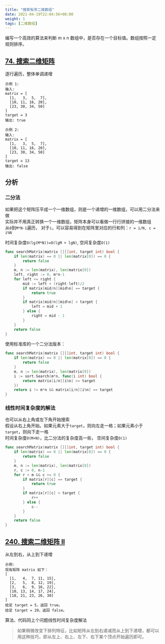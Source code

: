 ```yaml
---
title: "搜索有序二维数组"
date: 2021-04-19T22:04:56+08:00
weight: 1
tags: [二维数组]
---
```


编写一个高效的算法来判断 m x n 数组中，是否存在一个目标值。数组按照一定规则排序。
## [74. 搜索二维矩阵](https://leetcode-cn.com/problems/search-a-2d-matrix)
逐行遍历，整体单调递增
```
示例 1:
输入:
matrix = [
  [1,   3,  5,  7],
  [10, 11, 16, 20],
  [23, 30, 34, 50]
]
target = 3
输出: true

示例 2:
输入:
matrix = [
  [1,   3,  5,  7],
  [10, 11, 16, 20],
  [23, 30, 34, 50]
]
target = 13
输出: false
```
## 分析
### 二分法
如果把这个矩阵压平成一个一维数组，则是一个递增的一维数组，可以用二分法来做  
实际并不用真正转换一个一维数组，矩阵本身可以看做一行行拼接的一维数组  
从`0`到`M*N-1`遍历， 对于`i`，可以容易得到在矩阵里对应的行和列：`r = i/N, c = i%N`

时间复杂度`O(lg(M*N))=O(lgM + lgN)`, 空间复杂度`O(1)`
```go
func searchMatrix(matrix [][]int, target int) bool {
	if len(matrix) == 0 || len(matrix[0]) == 0 {
		return false
	}
	m, n := len(matrix), len(matrix[0])
	left, right := 0, m*n-1
	for left <= right {
		mid := left + (right-left)/2
		if matrix[mid/n][mid%n] == target {
			return true
		}
		if matrix[mid/n][mid%n] < target {
			left = mid + 1
		} else {
			right = mid - 1
		}
	}
	return false
}
```

使用标准库的一个二分法版本：
```go
func searchMatrix(matrix [][]int, target int) bool {
	if len(matrix) == 0 || len(matrix[0]) == 0 {
		return false
	}
	m, n := len(matrix), len(matrix[0])
	i := sort.Search(m*n, func(i int) bool {
		return matrix[i/n][i%n] >= target
	})
	return i != m*n && matrix[i/n][i%n] == target
}
```
### 线性时间复杂度的解法
也可以从右上角或左下角开始搜索  
假设从右上角开始。如果元素大于`target`，则向左走一格；如果元素小于`target`，则向下走一格  
时间复杂度`O(M+N)`，比二分法的复杂度高一些， 空间复杂度`O(1)`
```go
func searchMatrix(matrix [][]int, target int) bool {
	if len(matrix) == 0 || len(matrix[0]) == 0 {
		return false
	}
	m, n := len(matrix), len(matrix[0])
	r, c := 0, n-1
	for r < m && c >= 0 {
		if matrix[r][c] == target {
			return true
		}
		if matrix[r][c] < target {
			r++
		} else {
			c--
		}
	}
	return false
}
```
## [240. 搜索二维矩阵 II](https://leetcode-cn.com/problems/search-a-2d-matrix-ii)
从左到右，从上到下递增
```
示例:
现有矩阵 matrix 如下：
[
  [1,   4,  7, 11, 15],
  [2,   5,  8, 12, 19],
  [3,   6,  9, 16, 22],
  [10, 13, 14, 17, 24],
  [18, 21, 23, 26, 30]
]
给定 target = 5，返回 true。
给定 target = 20，返回 false。
```

算法、代码同上个问题线性时间复杂度解法

> 如果稍微改变下排列特征，比如矩阵从左到右递减而从上到下递增，都可以用这种技巧，即从左上、右上、左下、右下某个顶点开始遍历即可。

